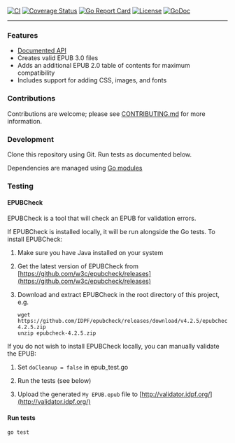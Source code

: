[![CI](https://github.com/quailyquaily/go-epub/workflows/CI/badge.svg)](https://github.com/quailyquaily/go-epub/actions)
[![Coverage Status](https://coveralls.io/repos/github/go-shiori/go-epub/badge.svg)](https://coveralls.io/github/go-shiori/go-epub)
[![Go Report Card](https://goreportcard.com/badge/github.com/quailyquaily/go-epub)](https://goreportcard.com/report/github.com/quailyquaily/go-epub)
[![License](https://img.shields.io/badge/license-MIT-blue.svg)](https://github.com/quailyquaily/go-epub/blob/master/LICENSE)
[![GoDoc](https://godoc.org/github.com/quailyquaily/go-epub?status.svg)](https://godoc.org/github.com/quailyquaily/go-epub)

---

### Features

- [Documented API](https://godoc.org/github.com/quailyquaily/go-epub)
- Creates valid EPUB 3.0 files
- Adds an additional EPUB 2.0 table of contents for maximum compatibility
- Includes support for adding CSS, images, and fonts

### Contributions

Contributions are welcome; please see [CONTRIBUTING.md](CONTRIBUTING.md) for more information.

### Development

Clone this repository using Git. Run tests as documented below.

Dependencies are managed using [Go modules](https://golang.org/ref/mod)

### Testing

#### EPUBCheck

EPUBCheck is a tool that will check an EPUB for validation errors.

If EPUBCheck is installed locally, it will be run alongside the Go tests. To install EPUBCheck:

1. Make sure you have Java installed on your system

1. Get the latest version of EPUBCheck from [https://github.com/w3c/epubcheck/releases](https://github.com/w3c/epubcheck/releases)

1. Download and extract EPUBCheck in the root directory of this project, e.g.

   ```
   wget https://github.com/IDPF/epubcheck/releases/download/v4.2.5/epubcheck-4.2.5.zip
   unzip epubcheck-4.2.5.zip
   ```

If you do not wish to install EPUBCheck locally, you can manually validate the EPUB:

1. Set `doCleanup = false` in epub_test.go

1. Run the tests (see below)

1. Upload the generated `My EPUB.epub` file to [http://validator.idpf.org/](http://validator.idpf.org/)

#### Run tests

```
go test
```
